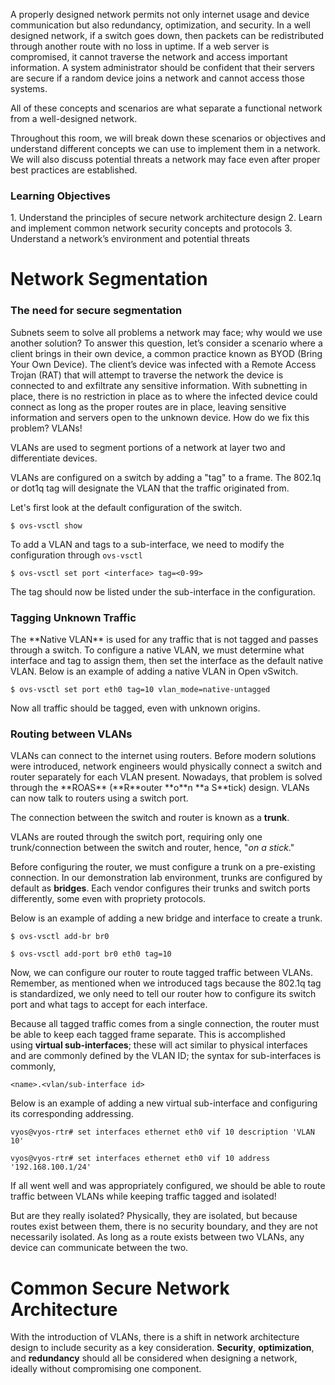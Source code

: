 A properly designed network permits not only internet usage and device communication but also redundancy, optimization, and security. In a well designed network, if a switch goes down, then packets can be redistributed through another route with no loss in uptime. If a web server is compromised, it cannot traverse the network and access important information. A system administrator should be confident that their servers are secure if a random device joins a network and cannot access those systems. 

All of these concepts and scenarios are what separate a functional network from a well-designed network.

Throughout this room, we will break down these scenarios or objectives and understand different concepts we can use to implement them in a network. We will also discuss potential threats a network may face even after proper best practices are established.

<h3> Learning Objectives </h3>
1. Understand the principles of secure network architecture design
2. Learn and implement common network security concepts and protocols
3. Understand a network’s environment and potential threats

# Network Segmentation

<h3> The need for secure segmentation </h3>
Subnets seem to solve all problems a network may face; why would we use another solution? To answer this question, let’s consider a scenario where a client brings in their own device, a common practice known as BYOD (Bring Your Own Device). The client’s device was infected with a Remote Access Trojan (RAT) that will attempt to traverse the network the device is connected to and exfiltrate any sensitive information. With subnetting in place, there is no restriction in place as to where the infected device could connect as long as the proper routes are in place, leaving sensitive information and servers open to the unknown device. How do we fix this problem? VLANs! 

VLANs are used to segment portions of a network at layer two and differentiate devices. 

VLANs are configured on a switch by adding a "tag" to a frame. The 802.1q or dot1q tag will designate the VLAN that the traffic originated from.

Let's first look at the default configuration of the switch.

```
$ ovs-vsctl show
```

To add a VLAN and tags to a sub-interface, we need to modify the configuration through `ovs-vsctl`

```
$ ovs-vsctl set port <interface> tag=<0-99>
```

The tag should now be listed under the sub-interface in the configuration.

<h3> Tagging Unknown Traffic </h3>
The **Native VLAN** is used for any traffic that is not tagged and passes through a switch. To configure a native VLAN, we must determine what interface and tag to assign them, then set the interface as the default native VLAN. Below is an example of adding a native VLAN in Open vSwitch.

```
$ ovs-vsctl set port eth0 tag=10 vlan_mode=native-untagged
```

Now all traffic should be tagged, even with unknown origins.

<h3> Routing between VLANs </h3>
VLANs can connect to the internet using routers. Before modern solutions were introduced, network engineers would physically connect a switch and router separately for each VLAN present. 
Nowadays, that problem is solved through the **ROAS** (**R**outer **o**n **a S**tick) design. VLANs can now talk to routers using a switch port. 

The connection between the switch and router is known as a **trunk**.

VLANs are routed through the switch port, requiring only one trunk/connection between the switch and router, hence, "_on a stick_."

Before configuring the router, we must configure a trunk on a pre-existing connection. In our demonstration lab environment, trunks are configured by default as **bridges**. Each vendor configures their trunks and switch ports differently, some even with propriety protocols.

Below is an example of adding a new bridge and interface to create a trunk.

```
$ ovs-vsctl add-br br0
```

```
$ ovs-vsctl add-port br0 eth0 tag=10
```

Now, we can configure our router to route tagged traffic between VLANs. Remember, as mentioned when we introduced tags because the 802.1q tag is standardized, we only need to tell our router how to configure its switch port and what tags to accept for each interface.

Because all tagged traffic comes from a single connection, the router must be able to keep each tagged frame separate. This is accomplished using **virtual sub-interfaces**; these will act similar to physical interfaces and are commonly defined by the VLAN ID; the syntax for sub-interfaces is commonly, 
```
<name>.<vlan/sub-interface id> 
```

Below is an example of adding a new virtual sub-interface and configuring its corresponding addressing.

```
vyos@vyos-rtr# set interfaces ethernet eth0 vif 10 description 'VLAN 10'
```

```
vyos@vyos-rtr# set interfaces ethernet eth0 vif 10 address '192.168.100.1/24'
```

If all went well and was appropriately configured, we should be able to route traffic between VLANs while keeping traffic tagged and isolated!

But are they really isolated? Physically, they are isolated, but because routes exist between them, there is no security boundary, and they are not necessarily isolated. As long as a route exists between two VLANs, any device can communicate between the two.

# Common Secure Network Architecture

With the introduction of VLANs, there is a shift in network architecture design to include security as a key consideration. **Security**, **optimization**, and **redundancy** should all be considered when designing a network, ideally without compromising one component.